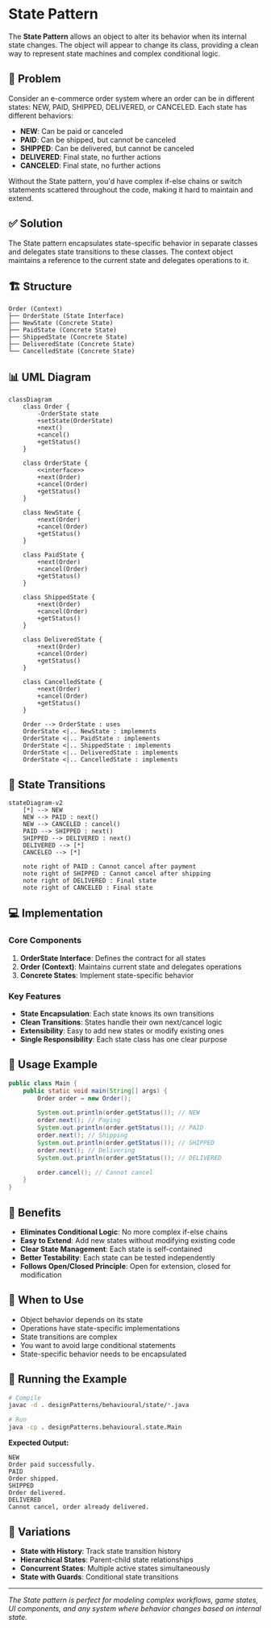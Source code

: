 # State Pattern

The **State Pattern** allows an object to alter its behavior when its internal state changes. The object will appear to change its class, providing a clean way to represent state machines and complex conditional logic.

## 🎯 Problem

Consider an e-commerce order system where an order can be in different states: NEW, PAID, SHIPPED, DELIVERED, or CANCELED. Each state has different behaviors:

- **NEW**: Can be paid or canceled
- **PAID**: Can be shipped, but cannot be canceled
- **SHIPPED**: Can be delivered, but cannot be canceled
- **DELIVERED**: Final state, no further actions
- **CANCELED**: Final state, no further actions

Without the State pattern, you'd have complex if-else chains or switch statements scattered throughout the code, making it hard to maintain and extend.

## ✅ Solution

The State pattern encapsulates state-specific behavior in separate classes and delegates state transitions to these classes. The context object maintains a reference to the current state and delegates operations to it.

## 🏗️ Structure

```
Order (Context)
├── OrderState (State Interface)
├── NewState (Concrete State)
├── PaidState (Concrete State)
├── ShippedState (Concrete State)
├── DeliveredState (Concrete State)
└── CancelledState (Concrete State)
```

## 📊 UML Diagram

```mermaid
classDiagram
    class Order {
        -OrderState state
        +setState(OrderState)
        +next()
        +cancel()
        +getStatus()
    }

    class OrderState {
        <<interface>>
        +next(Order)
        +cancel(Order)
        +getStatus()
    }

    class NewState {
        +next(Order)
        +cancel(Order)
        +getStatus()
    }

    class PaidState {
        +next(Order)
        +cancel(Order)
        +getStatus()
    }

    class ShippedState {
        +next(Order)
        +cancel(Order)
        +getStatus()
    }

    class DeliveredState {
        +next(Order)
        +cancel(Order)
        +getStatus()
    }

    class CancelledState {
        +next(Order)
        +cancel(Order)
        +getStatus()
    }

    Order --> OrderState : uses
    OrderState <|.. NewState : implements
    OrderState <|.. PaidState : implements
    OrderState <|.. ShippedState : implements
    OrderState <|.. DeliveredState : implements
    OrderState <|.. CancelledState : implements
```

## 🔄 State Transitions

```mermaid
stateDiagram-v2
    [*] --> NEW
    NEW --> PAID : next()
    NEW --> CANCELED : cancel()
    PAID --> SHIPPED : next()
    SHIPPED --> DELIVERED : next()
    DELIVERED --> [*]
    CANCELED --> [*]

    note right of PAID : Cannot cancel after payment
    note right of SHIPPED : Cannot cancel after shipping
    note right of DELIVERED : Final state
    note right of CANCELED : Final state
```

## 💻 Implementation

### Core Components

1. **OrderState Interface**: Defines the contract for all states
2. **Order (Context)**: Maintains current state and delegates operations
3. **Concrete States**: Implement state-specific behavior

### Key Features

- **State Encapsulation**: Each state knows its own transitions
- **Clean Transitions**: States handle their own next/cancel logic
- **Extensibility**: Easy to add new states or modify existing ones
- **Single Responsibility**: Each state class has one clear purpose

## 🚀 Usage Example

```java
public class Main {
    public static void main(String[] args) {
        Order order = new Order();

        System.out.println(order.getStatus()); // NEW
        order.next(); // Paying
        System.out.println(order.getStatus()); // PAID
        order.next(); // Shipping
        System.out.println(order.getStatus()); // SHIPPED
        order.next(); // Delivering
        System.out.println(order.getStatus()); // DELIVERED

        order.cancel(); // Cannot cancel
    }
}
```

## 🎯 Benefits

- **Eliminates Conditional Logic**: No more complex if-else chains
- **Easy to Extend**: Add new states without modifying existing code
- **Clear State Management**: Each state is self-contained
- **Better Testability**: Each state can be tested independently
- **Follows Open/Closed Principle**: Open for extension, closed for modification

## 🔧 When to Use

- Object behavior depends on its state
- Operations have state-specific implementations
- State transitions are complex
- You want to avoid large conditional statements
- State-specific behavior needs to be encapsulated

## 🔄 Running the Example

```bash
# Compile
javac -d . designPatterns/behavioural/state/*.java

# Run
java -cp . designPatterns.behavioural.state.Main
```

**Expected Output:**
```
NEW
Order paid successfully.
PAID
Order shipped.
SHIPPED
Order delivered.
DELIVERED
Cannot cancel, order already delivered.
```

## 🎨 Variations

- **State with History**: Track state transition history
- **Hierarchical States**: Parent-child state relationships
- **Concurrent States**: Multiple active states simultaneously
- **State with Guards**: Conditional state transitions

---

*The State pattern is perfect for modeling complex workflows, game states, UI components, and any system where behavior changes based on internal state.*
